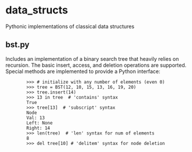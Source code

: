 # data_structs
Pythonic implementations of classical data structures

## bst.py

Includes an implementation of a binary search tree that heavily relies on recursion.
The basic insert, access, and deletion operations are supported. Special methods are
implemented to provide a Python interface:

            >>> # initialize with any number of elements (even 0)
            >>> tree = BST(12, 10, 15, 13, 16, 19, 20)
            >>> tree.insert(14)
            >>> 13 in tree  # 'contains' syntax
            True
            >>> tree[13]  # 'subscript' syntax
            Node
            Val: 13
            Left: None
            Right: 14
            >>> len(tree)  # 'len' syntax for num of elements
            8
            >>> del tree[10] # 'delitem' syntax for node deletion